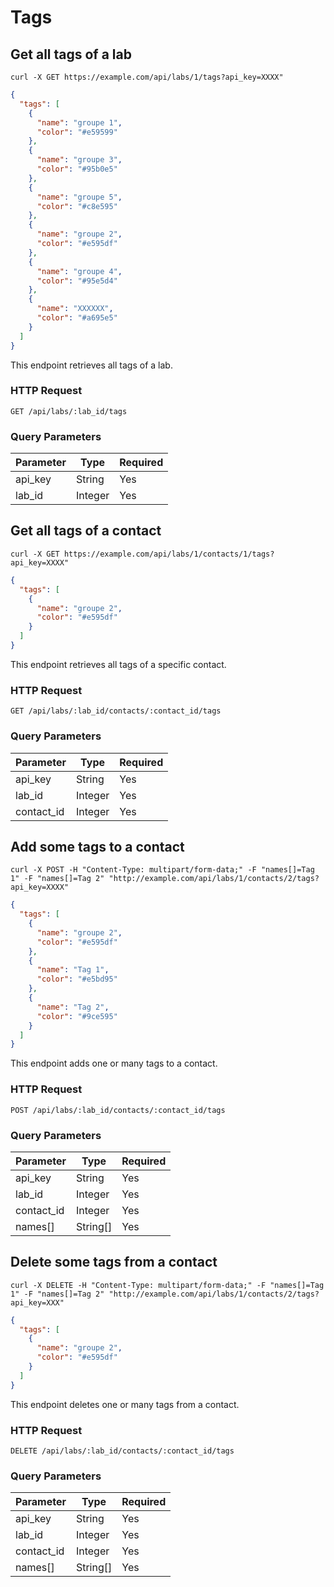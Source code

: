 # Tags

## Get all tags of a lab

```shell
curl -X GET https://example.com/api/labs/1/tags?api_key=XXXX"
```

```json
{
  "tags": [
    {
      "name": "groupe 1",
      "color": "#e59599"
    },
    {
      "name": "groupe 3",
      "color": "#95b0e5"
    },
    {
      "name": "groupe 5",
      "color": "#c8e595"
    },
    {
      "name": "groupe 2",
      "color": "#e595df"
    },
    {
      "name": "groupe 4",
      "color": "#95e5d4"
    },
    {
      "name": "XXXXXX",
      "color": "#a695e5"
    }
  ]
}
```

This endpoint retrieves all tags of a lab.

### HTTP Request

`GET /api/labs/:lab_id/tags`

### Query Parameters

Parameter  | Type    | Required
---------  | ----    | --------
api_key    | String  | Yes
lab_id     | Integer | Yes

## Get all tags of a contact

```shell
curl -X GET https://example.com/api/labs/1/contacts/1/tags?api_key=XXXX"
```

```json
{
  "tags": [
    {
      "name": "groupe 2",
      "color": "#e595df"
    }
  ]
}
```

This endpoint retrieves all tags of a specific contact.

### HTTP Request

`GET /api/labs/:lab_id/contacts/:contact_id/tags`

### Query Parameters

Parameter  | Type    | Required
---------  | ----    | --------
api_key    | String  | Yes
lab_id     | Integer | Yes
contact_id | Integer | Yes

## Add some tags to a contact

```shell
curl -X POST -H "Content-Type: multipart/form-data;" -F "names[]=Tag 1" -F "names[]=Tag 2" "http://example.com/api/labs/1/contacts/2/tags?api_key=XXXX"
```

```json
{
  "tags": [
    {
      "name": "groupe 2",
      "color": "#e595df"
    },
    {
      "name": "Tag 1",
      "color": "#e5bd95"
    },
    {
      "name": "Tag 2",
      "color": "#9ce595"
    }
  ]
}
```

This endpoint adds one or many tags to a contact.

### HTTP Request

`POST /api/labs/:lab_id/contacts/:contact_id/tags`

### Query Parameters

Parameter  | Type     | Required
---------  | ----     | --------
api_key    | String   | Yes
lab_id     | Integer  | Yes
contact_id | Integer  | Yes
names[]    | String[] | Yes

## Delete some tags from a contact

```shell
curl -X DELETE -H "Content-Type: multipart/form-data;" -F "names[]=Tag 1" -F "names[]=Tag 2" "http://example.com/api/labs/1/contacts/2/tags?api_key=XXX"
```

```json
{
  "tags": [
    {
      "name": "groupe 2",
      "color": "#e595df"
    }
  ]
}
```

This endpoint deletes one or many tags from a contact.

### HTTP Request

`DELETE /api/labs/:lab_id/contacts/:contact_id/tags`

### Query Parameters

Parameter  | Type     | Required
---------  | ----     | --------
api_key    | String   | Yes
lab_id     | Integer  | Yes
contact_id | Integer  | Yes
names[]    | String[] | Yes
